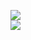 [![](https://img.shields.io/badge/Made%20With-Github%20Spray-lightgrey.svg?style=for-the-badge&logo=github)](https://github.com/Annihil/github-spray#14522)  
[![](https://i.imgur.com/2DrTn0Z.gif)](https://github.com/Annihil/github-spray)